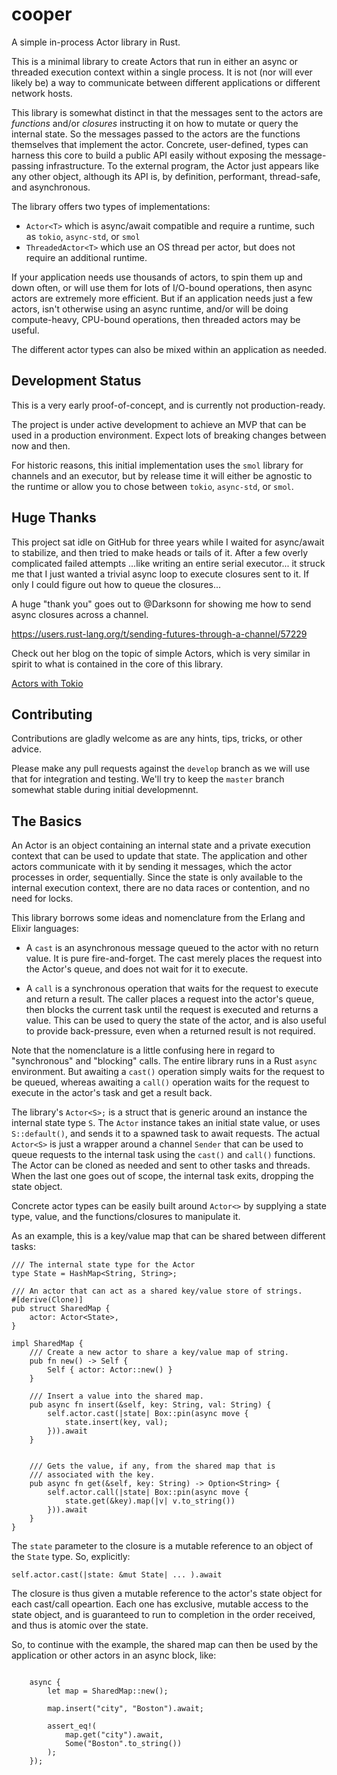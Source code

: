 # cooper

A simple in-process Actor library in Rust.

This is a minimal library to create Actors that run in either an async or threaded execution context within a single process. It is not (nor will ever likely be) a way to communicate between different applications or different network hosts.

This library is somewhat distinct in that the messages sent to the actors are _functions_ and/or _closures_ instructing it on how to mutate or query the internal state. So the messages passed to the actors are the functions themselves that implement the actor. Concrete, user-defined, types can harness this core to build a public API easily without exposing the message-passing infrastructure. To the external program, the Actor just appears like any other object, although its API is, by definition, performant, thread-safe, and asynchronous.

The library offers two types of implementations:

- `Actor<T>` which is async/await compatible and require a runtime, such as `tokio`, `async-std`, or `smol`
- `ThreadedActor<T>` which use an OS thread per actor, but does not require an additional runtime.

If your application needs use thousands of actors, to spin them up and down often, or will use them for lots of I/O-bound operations, then async actors are extremely more efficient. But if an application needs just a few actors, isn't otherwise using an async runtime, and/or will be doing compute-heavy, CPU-bound operations, then threaded actors may be useful.

The different actor types can also be mixed within an application as needed.

## Development Status

This is a very early proof-of-concept, and is currently not production-ready.

The project is under active development to achieve an MVP that can be used in a production environment. Expect lots of breaking changes between now and then.

For historic reasons, this initial implementation uses the `smol` library for channels and an executor, but by release time it will either be agnostic to the runtime or allow you to chose between `tokio`, `async-std`, or `smol`.

## Huge Thanks

This project sat idle on GitHub for three years while I waited for async/await to stabilize, and then tried to make heads or tails of it. After a few overly complicated failed attempts ...like writing an entire serial executor... it struck me that I just wanted a trivial async loop to execute closures sent to it. If only I could figure out how to queue the closures...

A huge "thank you" goes out to @Darksonn for showing me how to send async closures across a channel.

https://users.rust-lang.org/t/sending-futures-through-a-channel/57229

Check out her blog on the topic of simple Actors, which is very similar in spirit to what is contained in the core of this library.

[Actors with Tokio](https://ryhl.io/blog/actors-with-tokio/)

## Contributing

Contributions are gladly welcome as are any hints, tips, tricks, or other advice.

Please make any pull requests against the `develop` branch as we will use that for integration and testing. We'll try to keep the `master` branch somewhat stable during initial developmennt.

## The Basics

An Actor is an object containing an internal state and a private execution context that can be used to update that state. The application and other actors communicate with it by sending it messages, which the actor processes in order, sequentially. Since the state is only available to the internal execution context, there are no data races or contention, and no need for locks.

This library borrows some ideas and nomenclature from the Erlang and Elixir languages:

 - A `cast` is an asynchronous message queued to the actor with no return value. It is pure fire-and-forget. The cast merely places the request into the Actor's queue, and does not wait for it to execute.

- A `call` is a synchronous operation that waits for the request to execute and return a result. The caller places a request into the actor's queue, then blocks the current task until the request is executed and returns a value. This can be used to query the state of the actor, and is also useful to provide back-pressure, even when a returned result is not required.

Note that the nomenclature is a little confusing here in regard to "synchronous" and "blocking" calls. The entire library runs in a Rust `async` environment. But awaiting a `cast()` operation simply waits for the request to be queued, whereas awaiting a `call()` operation waits for the request to execute in the actor's task and get a result back.

The library's `Actor<S>;` is a struct that is generic around an instance the internal state type `S`. The `Actor` instance takes an initial state value, or uses `S::default()`, and sends it to a spawned task to await requests. The actual `Actor<S>` is just a wrapper around a channel `Sender` that can be used to queue requests to the internal task using the `cast()` and `call()` functions. The Actor can be cloned as needed and sent to other tasks and threads. When the last one goes out of scope, the internal task exits, dropping the state object.

Concrete actor types can be easily built around `Actor<>` by supplying a state type, value, and the functions/closures to manipulate it.

As an example, this is a key/value map that can be shared between different tasks:

```
/// The internal state type for the Actor
type State = HashMap<String, String>;

/// An actor that can act as a shared key/value store of strings.
#[derive(Clone)]
pub struct SharedMap {
    actor: Actor<State>,
}

impl SharedMap {
    /// Create a new actor to share a key/value map of string.
    pub fn new() -> Self {
        Self { actor: Actor::new() }
    }

    /// Insert a value into the shared map.
    pub async fn insert(&self, key: String, val: String) {
        self.actor.cast(|state| Box::pin(async move {
            state.insert(key, val);
        })).await
    }


    /// Gets the value, if any, from the shared map that is
    /// associated with the key.
    pub async fn get(&self, key: String) -> Option<String> {
        self.actor.call(|state| Box::pin(async move {
            state.get(&key).map(|v| v.to_string())
        })).await
    }
}
```

The `state` parameter to the closure is a mutable reference to an object of the `State` type. So, explicitly:

```
self.actor.cast(|state: &mut State| ... ).await
```

The closure is thus given a mutable reference to the actor's state object for each cast/call opeartion. Each one has exclusive, mutable access to the state object, and is guaranteed to run to completion in the order received, and thus is atomic over the state.

So, to continue with the example, the shared map can then be used by the application or other actors in an async block, like:

```

    async {
        let map = SharedMap::new();

        map.insert("city", "Boston").await;

        assert_eq!(
            map.get("city").await,
            Some("Boston".to_string())
        );
    });
```
